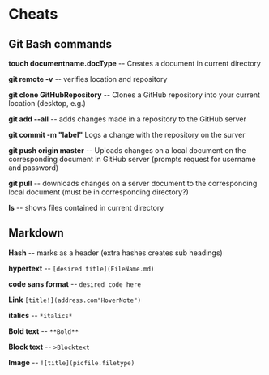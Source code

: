 # Cheats

## **Git Bash commands**

 **touch documentname.docType** -- Creates a document in current directory

**git remote -v** -- verifies location and repository

**git clone GitHubRepository** -- Clones a GitHub repository into your current location (desktop, e.g.)

**git add --all** -- adds changes made in a repository to the GitHub server

**git commit -m "label"** Logs a change with the repository on the surver

**git push origin master** -- Uploads changes on a local document on the corresponding document in GitHub server (prompts request for username and password)

**git pull** -- downloads changes on a server document to the corresponding local document (must be in corresponding directory?)

**ls** -- shows files contained in current directory

## Markdown 

**Hash** --  marks as a header (extra hashes creates sub headings)

**hypertext** -- `[desired title](FileName.md)`

**code sans format** -- `desired code here` 

**Link** `[title!](address.com"HoverNote")`

**italics** -- `*italics*`

**Bold text** -- `**Bold**`

**Block text** -- `>Blocktext`

**Image** -- `![title](picfile.filetype)`

